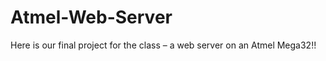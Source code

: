 Atmel-Web-Server
================

Here is our final project for the class – a web server on an Atmel Mega32!!
